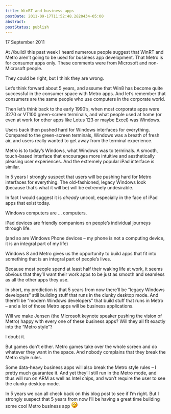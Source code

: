 ```yaml
---
title: WinRT and business apps
postDate: 2011-09-17T11:52:48.2820434-05:00
abstract: 
postStatus: publish
---
```

17 September 2011

At //build/ this past week I heard numerous people suggest that WinRT and Metro aren’t going to be used for business app development. That Metro is for consumer apps only. These comments were from Microsoft and non-Microsoft people.

They could be right, but I think they are wrong.

Let’s think forward about 5 years, and assume that Win8 has become quite successful in the consumer space with Metro apps. And let’s remember that consumers are the same people who use computers in the corporate world.

Then let’s think back to the early 1990’s, when most corporate apps were 3270 or VT100 green-screen terminals, and what people used at home (or even at work for other apps like Lotus 123 or maybe Excel) was Windows.

Users back then pushed hard for Windows interfaces for everything. Compared to the green-screen terminals, Windows was a breath of fresh air, and users really wanted to get away from the terminal experience.

Metro is to today’s Windows, what Windows was to terminals. A smooth, touch-based interface that encourages more intuitive and aesthetically pleasing user experiences. And the extremely popular iPad interface is similar.

In 5 years I strongly suspect that users will be pushing hard for Metro interfaces for everything. The old-fashioned, legacy Windows look (because that’s what it will be) will be extremely undesirable.

In fact I would suggest it is *already* uncool, especially in the face of iPad apps that exist today.

Windows computers are … computers.

iPad devices are friendly companions on people’s individual journeys through life.

(and so are Windows Phone devices – my phone is not a computing device, it is an integral part of my life)

Windows 8 and Metro gives us the opportunity to build apps that fit into something that is an integral part of people’s lives.

Because most people spend at least half their waking life at work, it seems obvious that they’ll want their work apps to be just as smooth and seamless as all the other apps they use.

In short, my prediction is that 5 years from now there’ll be “legacy Windows developers” still building stuff that runs in the clunky desktop mode. And there’ll be “modern Windows developers” that build stuff that runs in Metro – and a lot of those Metro apps will be business applications.

Will we make Jensen (the Microsoft keynote speaker pushing the vision of Metro) happy with every one of these business apps? Will they all fit exactly into the “Metro style”?

I doubt it.

But games don’t either. Metro games take over the whole screen and do whatever they want in the space. And nobody complains that they break the Metro style rules.

Some data-heavy business apps will also break the Metro style rules – I pretty much guarantee it. And yet they’ll still run in the Metro mode, and thus will run on ARM as well as Intel chips, and won’t require the user to see the clunky desktop mode.

In 5 years we can all check back on this blog post to see if I’m right. But I strongly suspect that 5 years from now I’ll be having a great time building some cool Metro business app ![Smile](binary/Windows-Live-Writer/WinRT-and-business-apps_A368/wlEmoticon-smile_2.png)
